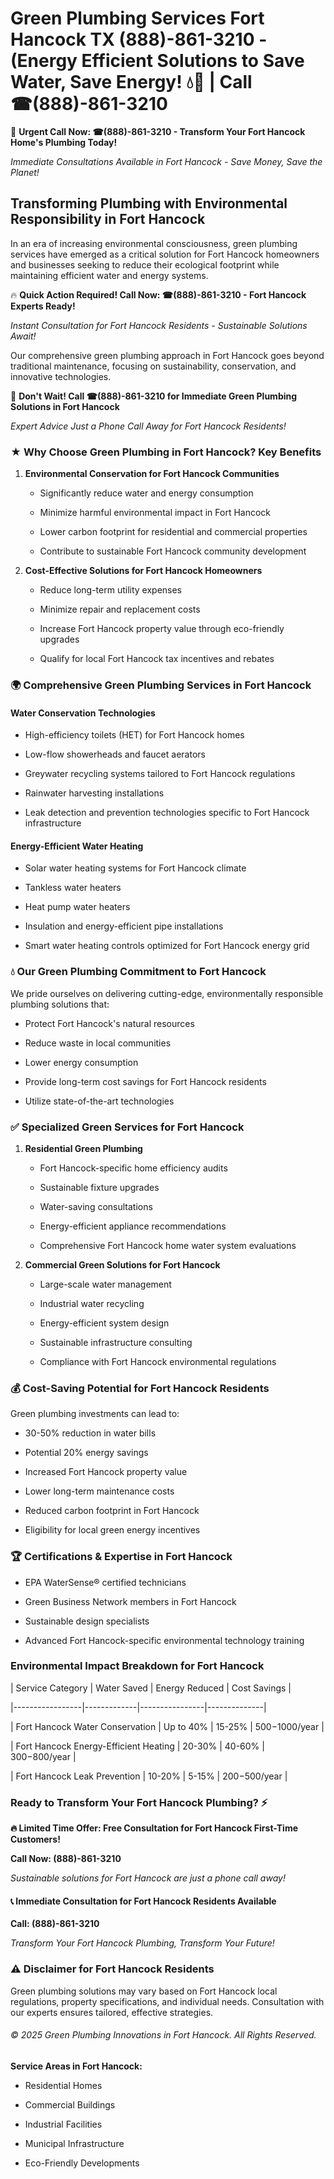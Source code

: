 # Green Plumbing Services Fort Hancock TX (888)-861-3210 - (Energy Efficient Solutions to Save Water, Save Energy! 💧🌿 | Call ☎(888)-861-3210

🚨 **Urgent Call Now: ☎(888)-861-3210 - Transform Your Fort Hancock Home's Plumbing Today!**
*Immediate Consultations Available in Fort Hancock - Save Money, Save the Planet!*

## Transforming Plumbing with Environmental Responsibility in Fort Hancock

In an era of increasing environmental consciousness, green plumbing services have emerged as a critical solution for Fort Hancock homeowners and businesses seeking to reduce their ecological footprint while maintaining efficient water and energy systems. 

🔥 **Quick Action Required! Call Now: ☎(888)-861-3210 - Fort Hancock Experts Ready!**
*Instant Consultation for Fort Hancock Residents - Sustainable Solutions Await!*

Our comprehensive green plumbing approach in Fort Hancock goes beyond traditional maintenance, focusing on sustainability, conservation, and innovative technologies.

🚨 **Don't Wait! Call ☎(888)-861-3210 for Immediate Green Plumbing Solutions in Fort Hancock**
*Expert Advice Just a Phone Call Away for Fort Hancock Residents!*

### ★ Why Choose Green Plumbing in Fort Hancock? Key Benefits

1. **Environmental Conservation for Fort Hancock Communities** 
   - Significantly reduce water and energy consumption
   - Minimize harmful environmental impact in Fort Hancock
   - Lower carbon footprint for residential and commercial properties
   - Contribute to sustainable Fort Hancock community development

2. **Cost-Effective Solutions for Fort Hancock Homeowners** 
   - Reduce long-term utility expenses
   - Minimize repair and replacement costs
   - Increase Fort Hancock property value through eco-friendly upgrades
   - Qualify for local Fort Hancock tax incentives and rebates

### 🌍 Comprehensive Green Plumbing Services in Fort Hancock

#### Water Conservation Technologies
- High-efficiency toilets (HET) for Fort Hancock homes
- Low-flow showerheads and faucet aerators
- Greywater recycling systems tailored to Fort Hancock regulations
- Rainwater harvesting installations
- Leak detection and prevention technologies specific to Fort Hancock infrastructure

#### Energy-Efficient Water Heating
- Solar water heating systems for Fort Hancock climate
- Tankless water heaters
- Heat pump water heaters
- Insulation and energy-efficient pipe installations
- Smart water heating controls optimized for Fort Hancock energy grid

### 💧 Our Green Plumbing Commitment to Fort Hancock

We pride ourselves on delivering cutting-edge, environmentally responsible plumbing solutions that:
- Protect Fort Hancock's natural resources
- Reduce waste in local communities
- Lower energy consumption
- Provide long-term cost savings for Fort Hancock residents
- Utilize state-of-the-art technologies

### ✅ Specialized Green Services for Fort Hancock

1. **Residential Green Plumbing**
   - Fort Hancock-specific home efficiency audits
   - Sustainable fixture upgrades
   - Water-saving consultations
   - Energy-efficient appliance recommendations
   - Comprehensive Fort Hancock home water system evaluations

2. **Commercial Green Solutions for Fort Hancock**
   - Large-scale water management
   - Industrial water recycling
   - Energy-efficient system design
   - Sustainable infrastructure consulting
   - Compliance with Fort Hancock environmental regulations

### 💰 Cost-Saving Potential for Fort Hancock Residents

Green plumbing investments can lead to:
- 30-50% reduction in water bills
- Potential 20% energy savings
- Increased Fort Hancock property value
- Lower long-term maintenance costs
- Reduced carbon footprint in Fort Hancock
- Eligibility for local green energy incentives

### 🏆 Certifications & Expertise in Fort Hancock

- EPA WaterSense® certified technicians
- Green Business Network members in Fort Hancock
- Sustainable design specialists
- Advanced Fort Hancock-specific environmental technology training

### Environmental Impact Breakdown for Fort Hancock

| Service Category | Water Saved | Energy Reduced | Cost Savings |
|-----------------|-------------|----------------|--------------|
| Fort Hancock Water Conservation | Up to 40% | 15-25% | $500-$1000/year |
| Fort Hancock Energy-Efficient Heating | 20-30% | 40-60% | $300-$800/year |
| Fort Hancock Leak Prevention | 10-20% | 5-15% | $200-$500/year |

### Ready to Transform Your Fort Hancock Plumbing? ⚡

**🔥 Limited Time Offer: Free Consultation for Fort Hancock First-Time Customers!**

**Call Now: (888)-861-3210**
*Sustainable solutions for Fort Hancock are just a phone call away!*

#### 📞 Immediate Consultation for Fort Hancock Residents Available

**Call: (888)-861-3210**
*Transform Your Fort Hancock Plumbing, Transform Your Future!*

### ⚠️ Disclaimer for Fort Hancock Residents

Green plumbing solutions may vary based on Fort Hancock local regulations, property specifications, and individual needs. Consultation with our experts ensures tailored, effective strategies.

###### © 2025 Green Plumbing Innovations in Fort Hancock. All Rights Reserved.

**Service Areas in Fort Hancock:** 
- Residential Homes
- Commercial Buildings
- Industrial Facilities
- Municipal Infrastructure
- Eco-Friendly Developments